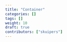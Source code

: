 ```yaml
---
title: "Container"
categories: []
tags: []
weight: 10
draft: true
contributors: ["skuipers"]
---
```


